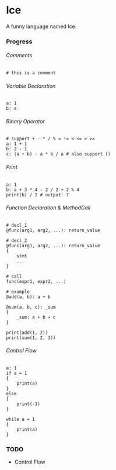 # Ice
A funny language named Ice.

### Progress

###### Comments
```ice
# this is a comment
```

###### Variable Declaration
```ice
a: 1
b: a
```

###### Binary Operator
```ice
# support + - * / % = != < <= > >=
a: 1 + 1
b: 2 - 1
c: (a + b) - a * b / a # also support ()
```

###### Print
```ice
a: 1
b: a + 3 * 4 - 2 / 2 + 2 % 4
print(b) / 2 # output: 7
```

###### Function Declaration & MethodCall
```ice
# decl_1
@func(arg1, arg2, ...): return_value

# decl_2
@func(arg1, arg2, ...): return_value
{
    stmt
    ...
}

# call
func(expr1, expr2, ...)

# example
@add(a, b): a + b

@sum(a, b, c): _sum
{
    _sum: a + b + c
}

print(add(1, 2))
print(sum(1, 2, 3))
```

###### Control Flow
```ice
a: 1
if a = 1
{
    print(a)
}
else
{
    print(-1)
}

while a = 1
{
    print(a)
}
```
### TODO
* Control Flow